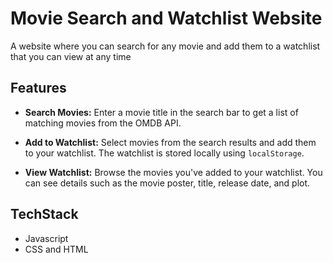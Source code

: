 # Movie Search and Watchlist Website

A website where you can search for any movie and add them to a watchlist that you can view at any time

## Features

- **Search Movies:** Enter a movie title in the search bar to get a list of matching movies from the OMDB API.

- **Add to Watchlist:** Select movies from the search results and add them to your watchlist. The watchlist is stored locally using `localStorage`.

- **View Watchlist:** Browse the movies you've added to your watchlist. You can see details such as the movie poster, title, release date, and plot.

## TechStack
* Javascript
* CSS and HTML
